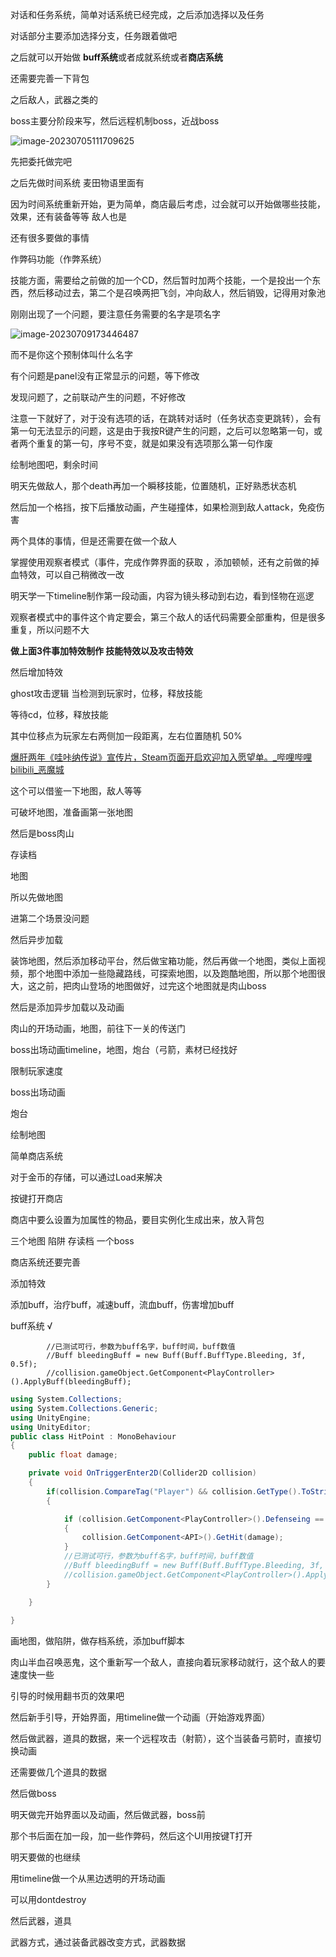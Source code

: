 对话和任务系统，简单对话系统已经完成，之后添加选择以及任务



对话部分主要添加选择分支，任务跟着做吧



之后就可以开始做	**buff系统**或者成就系统或者**商店系统**

还需要完善一下背包

之后敌人，武器之类的



boss主要分阶段来写，然后远程机制boss，近战boss

![image-20230705111709625](https://raw.githubusercontent.com/123prprpr321/PictureR/main/Img/2023-07-05-aa0c0c-image-20230705111709625.png)



先把委托做完吧

之后先做时间系统  麦田物语里面有

因为时间系统重新开始，更为简单，商店最后考虑，过会就可以开始做哪些技能，效果，还有装备等等		敌人也是



还有很多要做的事情



作弊码功能（作弊系统）



技能方面，需要给之前做的加一个CD，然后暂时加两个技能，一个是投出一个东西，然后移动过去，第二个是召唤两把飞剑，冲向敌人，然后销毁，记得用对象池





刚刚出现了一个问题，要注意任务需要的名字是项名字

![image-20230709173446487](https://raw.githubusercontent.com/123prprpr321/PictureR/main/Img/2023-07-09-b415ca-image-20230709173446487.png)

而不是你这个预制体叫什么名字



有个问题是panel没有正常显示的问题，等下修改



发现问题了，之前联动产生的问题，不好修改

注意一下就好了，对于没有选项的话，在跳转对话时（任务状态变更跳转），会有第一句无法显示的问题，这是由于我按R键产生的问题，之后可以忽略第一句，或者两个重复的第一句，序号不变，就是如果没有选项那么第一句作废



绘制地图吧，剩余时间





明天先做敌人，那个death再加一个瞬移技能，位置随机，正好熟悉状态机

然后加一个格挡，按下后播放动画，产生碰撞体，如果检测到敌人attack，免疫伤害

两个具体的事情，但是还需要在做一个敌人





掌握使用观察者模式（事件，完成作弊界面的获取  ，添加顿帧，还有之前做的掉血特效，可以自己稍微改一改



明天学一下timeline制作第一段动画，内容为镜头移动到右边，看到怪物在巡逻

观察者模式中的事件这个肯定要会，第三个敌人的话代码需要全部重构，但是很多重复，所以问题不大

**做上面3件事加特效制作  技能特效以及攻击特效**

然后增加特效



ghost攻击逻辑  当检测到玩家时，位移，释放技能

等待cd，位移，释放技能

其中位移点为玩家左右两侧加一段距离，左右位置随机 50%

[爆肝两年《哇咔纳传说》宣传片，Steam页面开启欢迎加入愿望单。_哔哩哔哩bilibili_恶魔城](https://www.bilibili.com/video/BV1sN411U74c/?buvid=XU2804C20EF95F85E89274C38D80A5734AF02&is_story_h5=false&mid=OQpAq8q2zbwGMW7IInOviw%3D%3D&p=1&plat_id=116&share_from=ugc&share_medium=android_hd&share_plat=android&share_session_id=7997f7ce-ba0d-4081-a4de-b209537e76b4&share_source=COPY&share_tag=s_i&timestamp=1689853309&unique_k=DEsQQqV&up_id=86569&vd_source=b844db81f72546b79c8c5b5cd447ea8e)

这个可以借鉴一下地图，敌人等等



可破坏地图，准备画第一张地图

然后是boss肉山



存读档

地图



所以先做地图

进第二个场景没问题

然后异步加载





装饰地图，然后添加移动平台，然后做宝箱功能，然后再做一个地图，类似上面视频，那个地图中添加一些隐藏路线，可探索地图，以及跑酷地图，所以那个地图很大，这之前，把肉山登场的地图做好，过完这个地图就是肉山boss

然后是添加异步加载以及动画





肉山的开场动画，地图，前往下一关的传送门



boss出场动画timeline，地图，炮台（弓箭，素材已经找好

限制玩家速度



boss出场动画

炮台

绘制地图

简单商店系统



对于金币的存储，可以通过Load来解决

按键打开商店

商店中要么设置为加属性的物品，要目实例化生成出来，放入背包



三个地图  陷阱  存读档 一个boss

商店系统还要完善

添加特效

添加buff，治疗buff，减速buff，流血buff，伤害增加buff

buff系统 √

            //已测试可行，参数为buff名字，buff时间，buff数值
            //Buff bleedingBuff = new Buff(Buff.BuffType.Bleeding, 3f, 0.5f);
            //collision.gameObject.GetComponent<PlayController>().ApplyBuff(bleedingBuff);



```c#
using System.Collections;
using System.Collections.Generic;
using UnityEngine;
using UnityEditor;
public class HitPoint : MonoBehaviour
{
    public float damage;

    private void OnTriggerEnter2D(Collider2D collision)
    {
        if(collision.CompareTag("Player") && collision.GetType().ToString() == "UnityEngine.BoxCollider2D")
        {

            if (collision.GetComponent<PlayController>().Defenseing == false)
            {
                collision.GetComponent<API>().GetHit(damage);
            }
            //已测试可行，参数为buff名字，buff时间，buff数值
            //Buff bleedingBuff = new Buff(Buff.BuffType.Bleeding, 3f, 0.5f);
            //collision.gameObject.GetComponent<PlayController>().ApplyBuff(bleedingBuff);
        }

    }
    
}

```





画地图，做陷阱，做存档系统，添加buff脚本

肉山半血召唤恶鬼，这个重新写一个敌人，直接向着玩家移动就行，这个敌人的要速度快一些



引导的时候用翻书页的效果吧



然后新手引导，开始界面，用timeline做一个动画（开始游戏界面）

然后做武器，道具的数据，来一个远程攻击（射箭），这个当装备弓箭时，直接切换动画

还需要做几个道具的数据

然后做boss



明天做完开始界面以及动画，然后做武器，boss前



那个书后面在加一段，加一些作弊码，然后这个UI用按键T打开

明天要做的也继续



用timeline做一个从黑边透明的开场动画

可以用dontdestroy

然后武器，道具



武器方式，通过装备武器改变方式，武器数据





